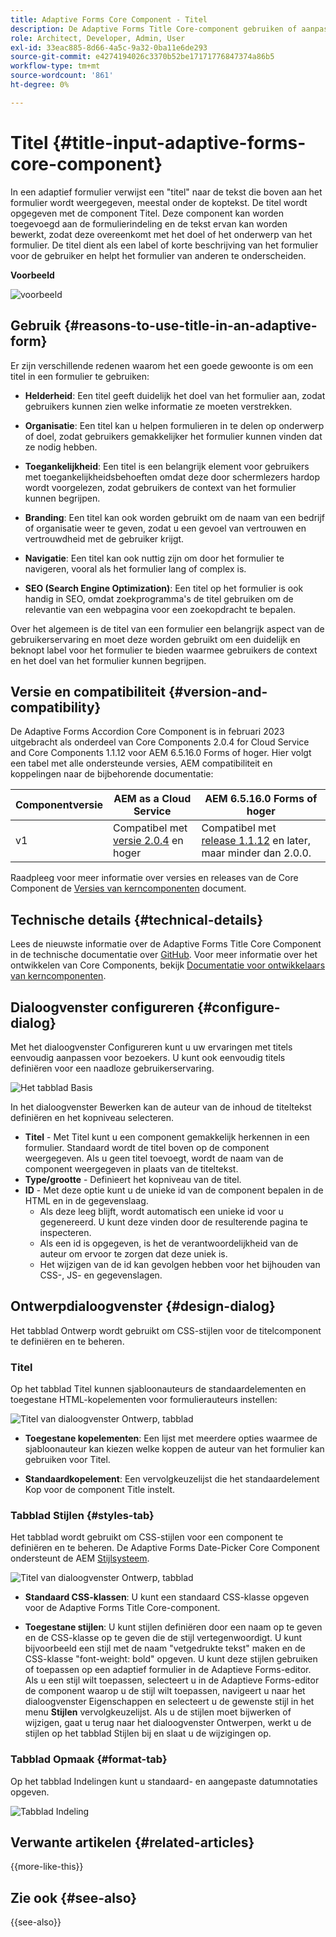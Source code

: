 ```yaml
---
title: Adaptive Forms Core Component - Titel
description: De Adaptive Forms Title Core-component gebruiken of aanpassen.
role: Architect, Developer, Admin, User
exl-id: 33eac885-8d66-4a5c-9a32-0ba11e6de293
source-git-commit: e4274194026c3370b52be17171776847374a86b5
workflow-type: tm+mt
source-wordcount: '861'
ht-degree: 0%

---
```


# Titel {#title-input-adaptive-forms-core-component}

In een adaptief formulier verwijst een &quot;titel&quot; naar de tekst die boven aan het formulier wordt weergegeven, meestal onder de koptekst. De titel wordt opgegeven met de component Titel. Deze component kan worden toegevoegd aan de formulierindeling en de tekst ervan kan worden bewerkt, zodat deze overeenkomt met het doel of het onderwerp van het formulier. De titel dient als een label of korte beschrijving van het formulier voor de gebruiker en helpt het formulier van anderen te onderscheiden.

**Voorbeeld**

![voorbeeld](/help/adaptive-forms/assets/title.png)

## Gebruik {#reasons-to-use-title-in-an-adaptive-form}

Er zijn verschillende redenen waarom het een goede gewoonte is om een titel in een formulier te gebruiken:

- **Helderheid**: Een titel geeft duidelijk het doel van het formulier aan, zodat gebruikers kunnen zien welke informatie ze moeten verstrekken.

- **Organisatie**: Een titel kan u helpen formulieren in te delen op onderwerp of doel, zodat gebruikers gemakkelijker het formulier kunnen vinden dat ze nodig hebben.

- **Toegankelijkheid**: Een titel is een belangrijk element voor gebruikers met toegankelijkheidsbehoeften omdat deze door schermlezers hardop wordt voorgelezen, zodat gebruikers de context van het formulier kunnen begrijpen.

- **Branding**: Een titel kan ook worden gebruikt om de naam van een bedrijf of organisatie weer te geven, zodat u een gevoel van vertrouwen en vertrouwdheid met de gebruiker krijgt.

- **Navigatie**: Een titel kan ook nuttig zijn om door het formulier te navigeren, vooral als het formulier lang of complex is.

- **SEO (Search Engine Optimization)**: Een titel op het formulier is ook handig in SEO, omdat zoekprogramma&#39;s de titel gebruiken om de relevantie van een webpagina voor een zoekopdracht te bepalen.

Over het algemeen is de titel van een formulier een belangrijk aspect van de gebruikerservaring en moet deze worden gebruikt om een duidelijk en beknopt label voor het formulier te bieden waarmee gebruikers de context en het doel van het formulier kunnen begrijpen.

## Versie en compatibiliteit {#version-and-compatibility}

De Adaptive Forms Accordion Core Component is in februari 2023 uitgebracht als onderdeel van Core Components 2.0.4 for Cloud Service and Core Components 1.1.12 voor AEM 6.5.16.0 Forms of hoger. Hier volgt een tabel met alle ondersteunde versies, AEM compatibiliteit en koppelingen naar de bijbehorende documentatie:

| Componentversie | AEM as a Cloud Service | AEM 6.5.16.0 Forms of hoger |
|---|---|---|
| v1 | Compatibel met<br>[versie 2.0.4](/help/adaptive-forms/version.md) en hoger | Compatibel met<br>[release 1.1.12](/help/adaptive-forms/version.md) en later, maar minder dan 2.0.0. |

Raadpleeg voor meer informatie over versies en releases van de Core Component de [Versies van kerncomponenten](/help/adaptive-forms/version.md) document.

<!-- ## Sample Component Output {#sample-component-output}

To experience the Accordion Component as well as see examples of its configuration options as well as HTML and JSON output, visit the [Component Library](https://adobe.com/go/aem_cmp_library_accordion). -->


## Technische details {#technical-details}

Lees de nieuwste informatie over de Adaptive Forms Title Core Component in de technische documentatie over [GitHub](https://github.com/adobe/aem-core-forms-components/tree/master/ui.af.apps/src/main/content/jcr_root/apps/core/fd/components/form/title/v1/title). Voor meer informatie over het ontwikkelen van Core Components, bekijk [Documentatie voor ontwikkelaars van kerncomponenten](/help/developing/overview.md).

## Dialoogvenster configureren {#configure-dialog}

Met het dialoogvenster Configureren kunt u uw ervaringen met titels eenvoudig aanpassen voor bezoekers. U kunt ook eenvoudig titels definiëren voor een naadloze gebruikerservaring.

![Het tabblad Basis](/help/adaptive-forms/assets/title_properties.png)

In het dialoogvenster Bewerken kan de auteur van de inhoud de titeltekst definiëren en het kopniveau selecteren.

- **Titel** - Met Titel kunt u een component gemakkelijk herkennen in een formulier. Standaard wordt de titel boven op de component weergegeven. Als u geen titel toevoegt, wordt de naam van de component weergegeven in plaats van de titeltekst.
- **Type/grootte** - Definieert het kopniveau van de titel.
- **ID** - Met deze optie kunt u de unieke id van de component bepalen in de HTML en in de gegevenslaag.
   - Als deze leeg blijft, wordt automatisch een unieke id voor u gegenereerd. U kunt deze vinden door de resulterende pagina te inspecteren.
   - Als een id is opgegeven, is het de verantwoordelijkheid van de auteur om ervoor te zorgen dat deze uniek is.
   - Het wijzigen van de id kan gevolgen hebben voor het bijhouden van CSS-, JS- en gegevenslagen.

## Ontwerpdialoogvenster {#design-dialog}

Het tabblad Ontwerp wordt gebruikt om CSS-stijlen voor de titelcomponent te definiëren en te beheren.

### Titel

Op het tabblad Titel kunnen sjabloonauteurs de standaardelementen en toegestane HTML-kopelementen voor formulierauteurs instellen:

![Titel van dialoogvenster Ontwerp, tabblad](/help/adaptive-forms/assets/title_heading.png)

- **Toegestane kopelementen**: Een lijst met meerdere opties waarmee de sjabloonauteur kan kiezen welke koppen de auteur van het formulier kan gebruiken voor Titel.

- **Standaardkopelement**: Een vervolgkeuzelijst die het standaardelement Kop voor de component Title instelt.

### Tabblad Stijlen {#styles-tab}

Het tabblad wordt gebruikt om CSS-stijlen voor een component te definiëren en te beheren. De Adaptive Forms Date-Picker Core Component ondersteunt de AEM [Stijlsysteem](/help/get-started/authoring.md#component-styling).

![Titel van dialoogvenster Ontwerp, tabblad](/help/adaptive-forms/assets/title_styles.png)

- **Standaard CSS-klassen**: U kunt een standaard CSS-klasse opgeven voor de Adaptive Forms Title Core-component.

- **Toegestane stijlen**: U kunt stijlen definiëren door een naam op te geven en de CSS-klasse op te geven die de stijl vertegenwoordigt. U kunt bijvoorbeeld een stijl met de naam &quot;vetgedrukte tekst&quot; maken en de CSS-klasse &quot;font-weight: bold&quot; opgeven. U kunt deze stijlen gebruiken of toepassen op een adaptief formulier in de Adaptieve Forms-editor. Als u een stijl wilt toepassen, selecteert u in de Adaptieve Forms-editor de component waarop u de stijl wilt toepassen, navigeert u naar het dialoogvenster Eigenschappen en selecteert u de gewenste stijl in het menu **Stijlen** vervolgkeuzelijst. Als u de stijlen moet bijwerken of wijzigen, gaat u terug naar het dialoogvenster Ontwerpen, werkt u de stijlen op het tabblad Stijlen bij en slaat u de wijzigingen op.

### Tabblad Opmaak {#format-tab}

Op het tabblad Indelingen kunt u standaard- en aangepaste datumnotaties opgeven.

![Tabblad Indeling](/help/adaptive-forms/assets/title_styles.png)

<!--

## Related article {#related-article}

* [Create a standalone Adaptive Form](https://experienceleague.adobe.com/docs/experience-manager-cloud-service/content/forms/adaptive-forms-authoring/authoring-adaptive-forms-core-components/create-an-adaptive-form-on-forms-cs/creating-adaptive-form-core-components.html)

-->

## Verwante artikelen {#related-articles}


{{more-like-this}}

## Zie ook {#see-also}

{{see-also}}